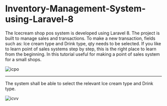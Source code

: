# Inventory-Management-System-using-Laravel-8


The Icecream shop pos system is developed using Laravel 8. The project is built to manage sales and transactions. 
To make a new transaction, fields such as: Ice cream type and Drink type, qty needs to be selected. 
If you like to learn point of sales systems step by step, this is the right place to learn from the beginning. 
In this tutorial useful for making a point of sales system for a small shops.

![icpo](https://user-images.githubusercontent.com/73945266/105061065-43e23780-5aa3-11eb-8f60-17853114e293.jpg)

---

The system shall be able to select the relevant Ice cream type and Drink type.

![icvv](https://user-images.githubusercontent.com/73945266/105061075-46dd2800-5aa3-11eb-8c36-d16a39cebd4b.jpg)

